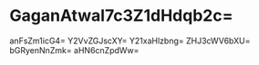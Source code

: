 # GaganAtwal7c3Z1dHdqb2c=
anFsZm1icG4=
Y2VvZGJscXY=
Y21xaHlzbng=
ZHJ3cWV6bXU=
bGRyenNnZmk=
aHN6cnZpdWw=
